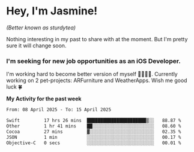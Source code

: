 # Hey, I'm Jasmine!
_(Better known as sturdytea)_

Nothing interesting in my past to share with at the moment. 
But I'm pretty sure it will change soon.

### I'm seeking for new job opportunities as an iOS Developer. 

I'm working hard to become better version of myself 🙇‍♀🏋️‍♀️. 
Currently working on 2 pet-projects: ARFurniture and WeatherApps. 
Wish me good luck 🍀

**My Activity for the past week**

<!--START_SECTION:waka-->

```txt
From: 08 April 2025 - To: 15 April 2025

Swift         17 hrs 26 mins  ██████████████████████▒░░   88.87 %
Other         1 hr 41 mins    ██░░░░░░░░░░░░░░░░░░░░░░░   08.60 %
Cocoa         27 mins         ▓░░░░░░░░░░░░░░░░░░░░░░░░   02.35 %
JSON          1 min           ░░░░░░░░░░░░░░░░░░░░░░░░░   00.17 %
Objective-C   0 secs          ░░░░░░░░░░░░░░░░░░░░░░░░░   00.01 %
```

<!--END_SECTION:waka-->
